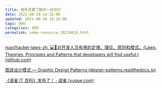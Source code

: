 ```yaml
---
title: 程序员要了解的一些知识
date: 2021-08-10 14:16:06
updated: 2021-08-10 14:16:06
tags: 资料
categories: 资料
permalink: some-resource-20210810.html
---
```


[nusr/hacker-laws-zh: 💻📖对开发人员有用的定律、理论、原则和模式。(Laws, Theories, Principles and Patterns that developers will find useful.) (github.com)](https://github.com/nusr/hacker-laws-zh)

[图说设计模式 — Graphic Design Patterns (design-patterns.readthedocs.io)](https://design-patterns.readthedocs.io/zh_CN/latest/index.html)

[《语雀 IT 百科》发布了！ · 语雀 (yuque.com)](https://www.yuque.com/yuque/blog/yuque-info-tech-encyclopedia)
